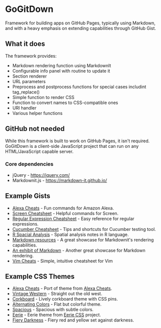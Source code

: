 # GoGitDown
Framework for building apps on GitHub Pages, typically using Markdown, and with a heavy emphasis on extending capabilities through GitHub Gist.

## What it does
The framework provides:
- Markdown rendering function using MarkdownIt
- Configurable info panel with routine to update it
- Section renderer
- URL parameters
- Preprocess and postprocess functions for special cases includint tag_replace()
- Simple function to render CSS
- Function to convert names to CSS-compatible ones
- URI handler
- Various helper functions

## GitHub not needed
While this framework is built to work on GitHub Pages, it isn't required. GoGitDown is a client-side JavaScript project that can run on any HTML/JavaScript capable server.

### Core dependencies
- jQuery - https://jquery.com/
- Markdownit.js - https://markdown-it.github.io/

## Example Gists
- [Alexa Cheats](?gist=2a06603706fd7c2eb5c93f34ed316354) - Fun commands for Amazon Alexa.
- [Screen Cheatsheet](?gist=af918e1618682638aa82) - Helpful commands for Screen.
- [Regular Expression Cheatsheet](?gist=3893f6ac9447f7ee27fe) - Easy reference for regular expressions.
- [Cucumber Cheatsheet](?gist=5728701) - Tips and shortcuts for Cucumber testing tool.
- [R Spacial Analysis](?gist=fc661f26ef51eae6377b) - Spatial analysis notes in R language.
- [Markdown resources](?gist=eba62d45c82d0767a5a0) - A great showcase for Markdownit's rendering capabilities.
- [An exhibit of Markdown](?gist=deb74713e6aff8fdfce2) - Another great showcase for Markdown rendering.
- [Vim Cheats](?gist=c002acb756d5cf09b1ad98494a81baa3) - Simple, intuitive cheatsheet for Vim

## Example CSS Themes
- [Alexa Cheats](?css=3340cb9dcb273289b51aef3570f5304d) - Port of theme from [Alexa Cheats](https://ugotsta.github.io/alexa-cheats/).
- [Vintage Western](?css=686ce03846004fd858579392ca0db2c1) - Straight out the old west.
- [Corkboard](?css=ada930f9dae1d0a8d95f41cb7a56d658) - Lively corkboard theme with CSS pins.
- [Alternating Colors](?css=e774fa60940e2dc452d78e8382798a2c) - Flat but colorful theme.
- [Spacious](?css=160db22223834d33b08337cebbbba94e) - Spacious with subtle colors.
- [Eerie](?css=7ac556b27c2cd34b00aa59e0d3621dea) - Eerie theme from [Eerie CSS](https://ugotsta.github.io/eerie-css/) project.
- [Fiery Darkness](?css=c860958c04a53cd77575d5487ab1dec9) - Fiery red and yellow set against darkness.